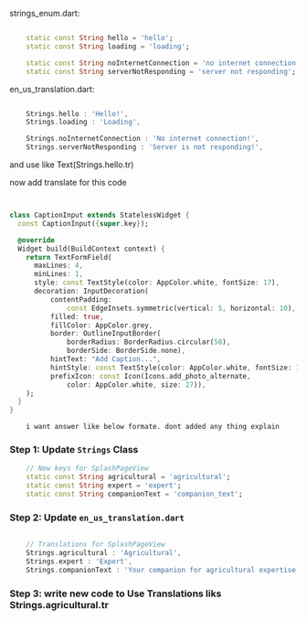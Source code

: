 

strings_enum.dart:
```dart

    static const String hello = 'hello';
    static const String loading = 'loading';

    static const String noInternetConnection = 'no internet connection';
    static const String serverNotResponding = 'server not responding';

```
en_us_translation.dart:
```dart

    Strings.hello : 'Hello!',
    Strings.loading : 'Loading',

    Strings.noInternetConnection : 'No internet connection!',
    Strings.serverNotResponding : 'Server is not responding!',

```
and use like Text(Strings.hello.tr)

now add translate for this code

```dart


class CaptionInput extends StatelessWidget {
  const CaptionInput({super.key});

  @override
  Widget build(BuildContext context) {
    return TextFormField(
      maxLines: 4,
      minLines: 1,
      style: const TextStyle(color: AppColor.white, fontSize: 17),
      decoration: InputDecoration(
          contentPadding:
              const EdgeInsets.symmetric(vertical: 5, horizontal: 10),
          filled: true,
          fillColor: AppColor.grey,
          border: OutlineInputBorder(
              borderRadius: BorderRadius.circular(50),
              borderSide: BorderSide.none),
          hintText: "Add Caption...",
          hintStyle: const TextStyle(color: AppColor.white, fontSize: 17),
          prefixIcon: const Icon(Icons.add_photo_alternate,
              color: AppColor.white, size: 27)),
    );
  }
}

```

        i want answer like below formate. dont added any thing explain 
### Step 1: Update `Strings` Class

```dart
    // New keys for SplashPageView
    static const String agricultural = 'agricultural';
    static const String expert = 'expert';
    static const String companionText = 'companion_text';

```

### Step 2: Update `en_us_translation.dart`

```dart

    // Translations for SplashPageView
    Strings.agricultural : 'Agricultural',
    Strings.expert : 'Expert',
    Strings.companionText : 'Your companion for agricultural expertise',

```

### Step 3: write new code to Use Translations liks Strings.agricultural.tr

```dart



```
